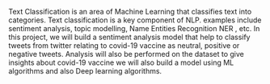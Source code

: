 Text Classification is an area of Machine Learning that classifies text into categories. Text classification is a key component of NLP. examples include sentiment analysis, topic modelling, Name Entities Recognition NER , etc.
In this project, we will build a sentiment analysis model that help to classify tweets from twitter relating to covid-19 vaccine as neutral, positive or negative tweets. Analysis will also be performed on the dataset to give insights about covid-19 vaccine we will also build a model using ML algorithms and also Deep learning algorithms.
